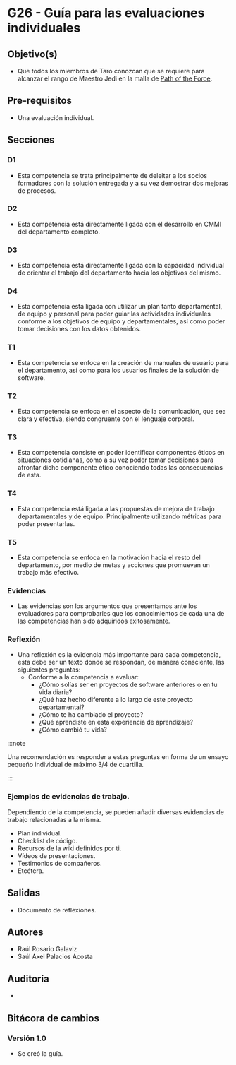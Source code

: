 # G26 - Guía para las evaluaciones individuales

## Objetivo(s)

- Que todos los miembros de Taro conozcan que se requiere para alcanzar el rango de Maestro Jedi en la malla de [Path of the Force](https://docs.google.com/spreadsheets/d/1qDzkJNq39Cn4xAnktU17K6WJ3iaEn9c8DOL-BbSOojI/edit#gid=6097008).

## Pre-requisitos

- Una evaluación individual.

## Secciones

### D1

- Esta competencia se trata principalmente de deleitar a los socios formadores con la solución entregada y a su vez demostrar dos mejoras de procesos.

### D2

- Esta competencia está directamente ligada con el desarrollo en CMMI del departamento completo.

### D3

- Esta competencia está directamente ligada con la capacidad individual de orientar el trabajo del departamento hacia los objetivos del mismo.

### D4

- Esta competencia está ligada con utilizar un plan tanto departamental, de equipo y personal para poder guiar las actividades individuales conforme a los objetivos de equipo y departamentales, así como poder tomar decisiones con los datos obtenidos.

### T1

- Esta competencia se enfoca en la creación de manuales de usuario para el departamento, así como para los usuarios finales de la solución de software.

### T2

- Esta competencia se enfoca en el aspecto de la comunicación, que sea clara y efectiva, siendo congruente con el lenguaje corporal.

### T3

- Esta competencia consiste en poder identificar componentes éticos en situaciones cotidianas, como a su vez poder tomar decisiones para afrontar dicho componente ético conociendo todas las consecuencias de esta.

### T4

- Esta competencia está ligada a las propuestas de mejora de trabajo departamentales y de equipo. Principalmente utilizando métricas para poder presentarlas.

### T5

- Esta competencia se enfoca en la motivación hacia el resto del departamento, por medio de metas y acciones que promuevan un trabajo más efectivo.

### Evidencias

- Las evidencias son los argumentos que presentamos ante los evaluadores para comprobarles que los conocimientos de cada una de las competencias han sido adquiridos exitosamente.

### Reflexión

- Una reflexión es la evidencia más importante para cada competencia, esta debe ser un texto donde se respondan, de manera consciente, las siguientes preguntas:
  - Conforme a la competencia a evaluar:
    - ¿Cómo solías ser en proyectos de software anteriores o en tu vida diaria?
    - ¿Qué haz hecho diferente a lo largo de este proyecto departamental?
    - ¿Cómo te ha cambiado el proyecto?
    - ¿Qué aprendiste en esta experiencia de aprendizaje?
    - ¿Cómo cambió tu vida?

:::note

Una recomendación es responder a estas preguntas en forma de un ensayo pequeño individual de máximo 3/4 de cuartilla.

:::

### Ejemplos de evidencias de trabajo.

Dependiendo de la competencia, se pueden añadir diversas evidencias de trabajo relacionadas a la misma.

- Plan individual.
- Checklist de código.
- Recursos de la wiki definidos por ti.
- Vídeos de presentaciones.
- Testimonios de compañeros.
- Etcétera.

## Salidas

- Documento de reflexiones.

## Autores

- Raúl Rosario Galaviz
- Saúl Axel Palacios Acosta

## Auditoría

-

## Bitácora de cambios

### Versión 1.0

- Se creó la guía.
